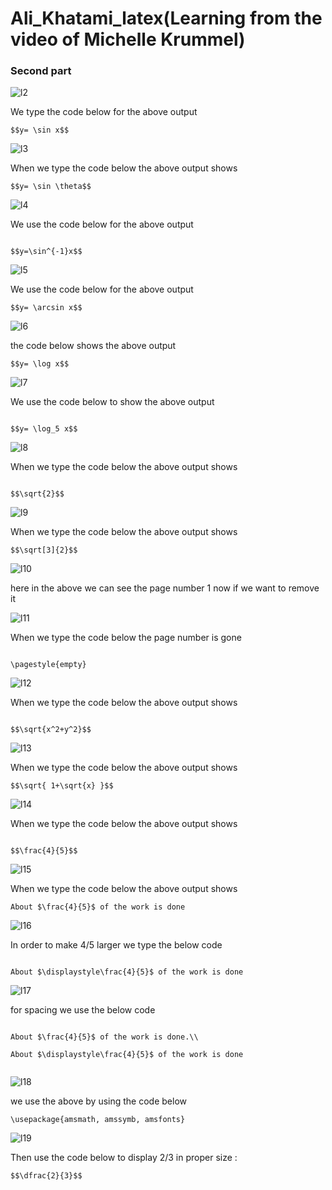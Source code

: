 # Ali_Khatami_latex(Learning from the video of Michelle Krummel)

### Second part 

![l2](https://github.com/C191068/Ali_Khatami_latex/assets/89090776/614043f3-a505-4391-92cc-34dc86b26ffa)

We type the code below for the above output <br>

```
$$y= \sin x$$

```

![l3](https://github.com/C191068/Ali_Khatami_latex/assets/89090776/7dd76079-8abd-473d-9d6e-56e93f9d8c6d)

When we type the code below the above output shows <br>

```
$$y= \sin \theta$$

```

![l4](https://github.com/C191068/Ali_Khatami_latex2/assets/89090776/84f5b1c4-b0e8-4266-8d4f-e6f85b39f734)

We use the code below for the above output <br>

```

$$y=\sin^{-1}x$$

```

![l5](https://github.com/C191068/Ali_Khatami_latex2/assets/89090776/6d360dbf-cf16-4a63-bff0-2b8168b75b44)

We use the code below for the above output <br>

```
$$y= \arcsin x$$

```


![l6](https://github.com/C191068/Ali_Khatami_latex2/assets/89090776/232ce9bb-3d12-442a-8669-40ddabb18883)

the code below shows the above output <br>

```
$$y= \log x$$

```

![l7](https://github.com/C191068/Ali_Khatami_latex2/assets/89090776/737e005a-7d78-49be-b7c7-3bbe49a9caa0)

We use the code below to show the above output <br>

```

$$y= \log_5 x$$

```


![l8](https://github.com/C191068/Ali_Khatami_latex2/assets/89090776/c4e5527e-e3e6-4f88-931d-5462e0c97e34)


When we type the code below the above output shows <br>

```

$$\sqrt{2}$$

```


![l9](https://github.com/C191068/Ali_Khatami_latex2/assets/89090776/a2792ecc-6667-4198-b6af-dfa0440d0b44)

When we type the code below the above output shows <br>

```
$$\sqrt[3]{2}$$

```


![l10](https://github.com/C191068/Ali_Khatami_latex2/assets/89090776/f007d844-605e-4396-8d05-38791a345f77)

here in the above we can see the page number 1 now if we want to remove it <br>

![l11](https://github.com/C191068/Ali_Khatami_latex2/assets/89090776/582202cc-4b58-4873-bbb7-331929f7109b)

When we type the code below the page number is gone  <br>

```

\pagestyle{empty}

```

![l12](https://github.com/C191068/Ali_Khatami_latex2/assets/89090776/cb31a00b-7c76-40c9-b2dc-4b9951381e6e)

When we type the code below the above output shows <br>

```

$$\sqrt{x^2+y^2}$$

```


![l13](https://github.com/C191068/Ali_Khatami_latex2/assets/89090776/48adb3df-a6b9-47f8-b0d5-402a95cdbbff)

When we type the code below the above output shows <br>

```
$$\sqrt{ 1+\sqrt{x} }$$

```


![l14](https://github.com/C191068/Ali_Khatami_latex2/assets/89090776/db5c8175-85ff-44f5-959f-8a1692825d59)

When we type the code below the above output shows <br>

```

$$\frac{4}{5}$$

```

![l15](https://github.com/C191068/Ali_Khatami_latex2/assets/89090776/b638ff26-8e65-40c6-a0b0-5981348898c9)

When we type the code below the above output shows <br>

```
About $\frac{4}{5}$ of the work is done
```


![l16](https://github.com/C191068/Ali_Khatami_latex2/assets/89090776/865a8153-dded-4aa0-ae90-19eba0609201)

In order to make 4/5 larger we type the below code <br>

```

About $\displaystyle\frac{4}{5}$ of the work is done

```

![l17](https://github.com/C191068/Ali_Khatami_latex2/assets/89090776/b5d3904d-147c-40e0-a59e-83099e11840e)


for spacing we use the below code <br>

```

About $\frac{4}{5}$ of the work is done.\\

About $\displaystyle\frac{4}{5}$ of the work is done


```

![l18](https://github.com/C191068/Ali_Khatami_latex2/assets/89090776/67ac99d8-f99e-4709-9d9e-b01568db474d)

we use the above by using the code below <br>

```
\usepackage{amsmath, amssymb, amsfonts}
```

![l19](https://github.com/C191068/Ali_Khatami_latex2/assets/89090776/17cd9a62-9b5d-4754-8e87-83e23534f803)

Then use the code below to display 2/3 in proper size : <br>

```
$$\dfrac{2}{3}$$
```





